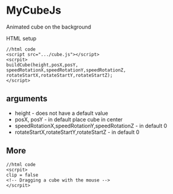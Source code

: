 # MyCubeJs
 Animated cube on the background

HTML setup 
```
//html code
<script src=".../cube.js"></script>
<scrpit>
buildCube(height,posX,posY,
speedRotationX,speedRotationY,speedRotationZ,
rotateStartX,rotateStartY,rotateStartZ);
</script>
```
## arguments
+ height - does not have a default value
+ posX, posY - in default place cube in center
+ speedRotationX,speedRotationY,speedRotationZ - in default 0
+ rotateStartX,rotateStartY,rotateStartZ - in default 0

## More
```
//html code
<scrpit>
clip = false 
<!-- Dragging a cube with the mouse -->
</scrpit>
```

